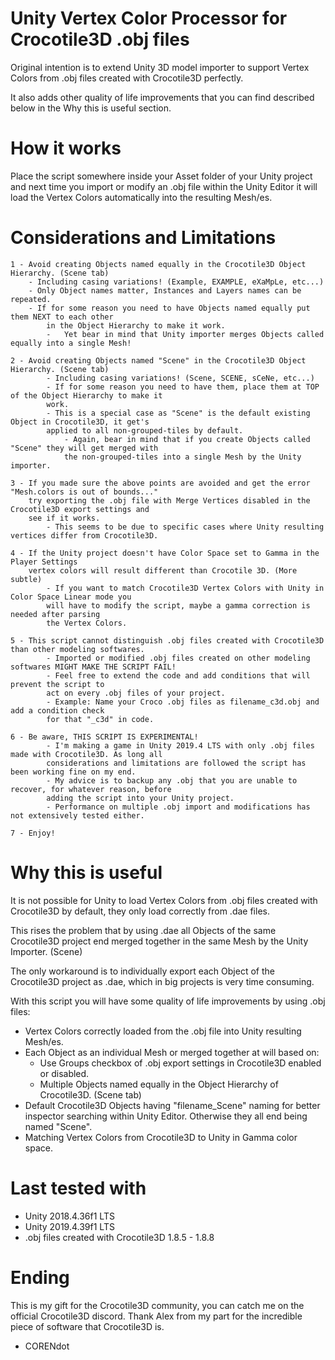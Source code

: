 # Unity Vertex Color Processor for Crocotile3D .obj files

Original intention is to extend Unity 3D model importer to support Vertex Colors
from .obj files created with Crocotile3D perfectly.

It also adds other quality of life improvements that you can find described
below in the Why this is useful section.

# How it works

Place the script somewhere inside your Asset folder of your Unity project and next time
you import or modify an .obj file within the Unity Editor it will load the Vertex Colors 
automatically into the resulting Mesh/es.

# Considerations and Limitations

    1 - Avoid creating Objects named equally in the Crocotile3D Object Hierarchy. (Scene tab) 
        - Including casing variations! (Example, EXAMPLE, eXaMpLe, etc...)
        - Only Object names matter, Instances and Layers names can be repeated.
        - If for some reason you need to have Objects named equally put them NEXT to each other
            in the Object Hierarchy to make it work.
            -   Yet bear in mind that Unity importer merges Objects called equally into a single Mesh!

    2 - Avoid creating Objects named "Scene" in the Crocotile3D Object Hierarchy. (Scene tab)
            - Including casing variations! (Scene, SCENE, sCeNe, etc...)
            - If for some reason you need to have them, place them at TOP of the Object Hierarchy to make it 
            work.
            - This is a special case as "Scene" is the default existing Object in Crocotile3D, it get's
            applied to all non-grouped-tiles by default. 
                - Again, bear in mind that if you create Objects called "Scene" they will get merged with 
                the non-grouped-tiles into a single Mesh by the Unity importer.
            
    3 - If you made sure the above points are avoided and get the error "Mesh.colors is out of bounds..."
        try exporting the .obj file with Merge Vertices disabled in the Crocotile3D export settings and 
        see if it works.
            - This seems to be due to specific cases where Unity resulting vertices differ from Crocotile3D.
            
    4 - If the Unity project doesn't have Color Space set to Gamma in the Player Settings 
        vertex colors will result different than Crocotile 3D. (More subtle)
            - If you want to match Crocotile3D Vertex Colors with Unity in Color Space Linear mode you
            will have to modify the script, maybe a gamma correction is needed after parsing
            the Vertex Colors.
            
    5 - This script cannot distinguish .obj files created with Crocotile3D than other modeling softwares. 
            - Imported or modified .obj files created on other modeling softwares MIGHT MAKE THE SCRIPT FAIL!
            - Feel free to extend the code and add conditions that will prevent the script to 
            act on every .obj files of your project. 
            - Example: Name your Croco .obj files as filename_c3d.obj and add a condition check 
            for that "_c3d" in code.        
    
    6 - Be aware, THIS SCRIPT IS EXPERIMENTAL!
            - I'm making a game in Unity 2019.4 LTS with only .obj files made with Crocotile3D. As long all 
            considerations and limitations are followed the script has been working fine on my end.
            - My advice is to backup any .obj that you are unable to recover, for whatever reason, before 
            adding the script into your Unity project.
            - Performance on multiple .obj import and modifications has not extensively tested either.

    7 - Enjoy!

# Why this is useful

It is not possible for Unity to load Vertex Colors from .obj files created with Crocotile3D by default, they only load correctly from .dae files.

This rises the problem that by using .dae all Objects of the same Crocotile3D project end merged together in the same Mesh by the Unity Importer. (Scene) 

The only workaround is to individually export each Object of the Crocotile3D project as .dae, which in big projects is very time consuming.

With this script you will have some quality of life improvements by using .obj files:

- Vertex Colors correctly loaded from the .obj file into Unity resulting Mesh/es.
- Each Object as an individual Mesh or merged together at will based on:
    - Use Groups checkbox of .obj export settings in Crocotile3D enabled or disabled.
    - Multiple Objects named equally in the Object Hierarchy of Crocotile3D. (Scene tab)
- Default Crocotile3D Objects having "filename_Scene" naming for better inspector searching within Unity Editor. Otherwise they all end being named "Scene".
- Matching Vertex Colors from Crocotile3D to Unity in Gamma color space.

# Last tested with

- Unity 2018.4.36f1 LTS
- Unity 2019.4.39f1 LTS
- .obj files created with Crocotile3D 1.8.5 - 1.8.8

# Ending

This is my gift for the Crocotile3D community, you can catch me on the official Crocotile3D discord. Thank Alex from my part for the incredible piece of software that Crocotile3D is.
- CORENdot
